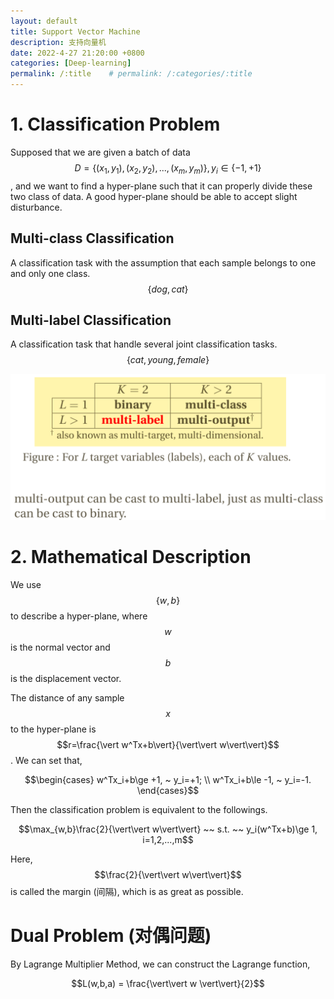```yaml
---
layout: default
title: Support Vector Machine
description: 支持向量机
date: 2022-4-27 21:20:00 +0800
categories: [Deep-learning]
permalink: /:title    # permalink: /:categories/:title
---
```


# 1. Classification Problem

Supposed that we are given a batch of data $$D=\{(x_1, y_1), (x_2, y_2), ..., (x_m, y_m)\},y_i \in \{-1,+1\}$$, and we want to find a hyper-plane such that it can properly divide these two class of data. A good hyper-plane should be able to accept slight disturbance.

## Multi-class Classification

A classification task with the assumption that each sample belongs to one and only one class. $$\{dog, cat\}$$

## Multi-label Classification

A classification task that handle several joint classification tasks. $$\{cat, young, female\}$$

![example](/assets/images/2022-4-27-1.png)

# 2. Mathematical Description

We use $$\{w, b\}$$ to describe a hyper-plane, where $$w$$ is the normal vector and $$b$$ is the displacement vector.

The distance of any sample $$x$$ to the hyper-plane is $$r=\frac{\vert w^Tx+b\vert}{\vert\vert w\vert\vert}$$. We can set that,

$$\begin{cases}
w^Tx_i+b\ge +1, ~ y_i=+1; \\
w^Tx_i+b\le -1, ~ y_i=-1.
\end{cases}$$

Then the classification problem is equivalent to the followings.

$$\max_{w,b}\frac{2}{\vert\vert w\vert\vert} ~~ s.t. ~~ y_i(w^Tx+b)\ge 1, i=1,2,...,m$$

Here, $$\frac{2}{\vert\vert w\vert\vert}$$ is called the margin (间隔), which is as great as possible.

# Dual Problem (对偶问题)

By Lagrange Multiplier Method, we can construct the Lagrange function,

$$L(w,b,a) = \frac{\vert\vert w \vert\vert}{2}$$